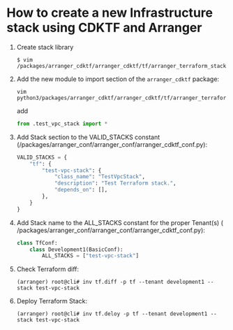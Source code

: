 # How to create a new Infrastructure stack using CDKTF and Arranger

1. Create stack library
    ```shell
    $ vim /packages/arranger_cdktf/arranger_cdktf/tf/arranger_terraform_stacks/test_vpc_stack.py
    ```
2. Add the new module to import section of the `arranger_cdktf` package:
    ```shell
    vim python3/packages/arranger_cdktf/arranger_cdktf/tf/arranger_terraform_stacks/__init__.py
    ```
   add
    ```python
    from .test_vpc_stack import *
    ```
3. Add Stack section to the VALID_STACKS constant (/packages/arranger_conf/arranger_conf/arranger_cdktf_conf.py):
    ```python
    VALID_STACKS = {
        "tf": {
            "test-vpc-stack": {
                "class_name": "TestVpcStack",
                "description": "Test Terraform stack.",
                "depends_on": [],
            },
        }
    }
    ```
4. Add Stack name to the ALL_STACKS constant for the proper Tenant(s) (
   /packages/arranger_conf/arranger_conf/arranger_cdktf_conf.py):
    ```python
    class TfConf:
        class Development1(BasicConf):
            ALL_STACKS = ["test-vpc-stack"]
    ```
5. Check Terraform diff:
    ```shell
    (arranger) root@cli# inv tf.diff -p tf --tenant development1 --stack test-vpc-stack
    ```
6. Deploy Terraform Stack:
    ```shell
    (arranger) root@cli# inv tf.deloy -p tf --tenant development1 --stack test-vpc-stack
    ```